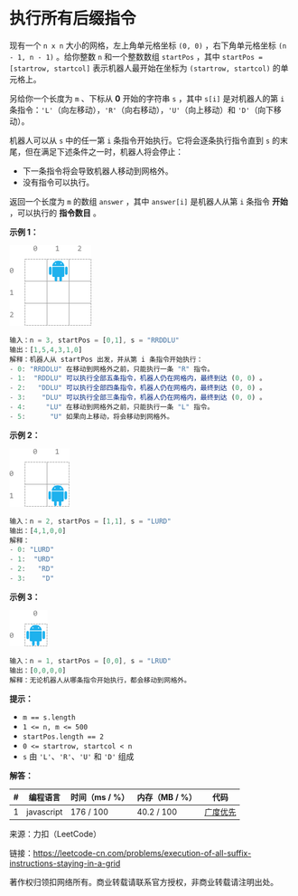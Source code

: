 # 执行所有后缀指令

现有一个 `n x n` 大小的网格，左上角单元格坐标 `(0, 0)` ，右下角单元格坐标 `(n - 1, n - 1)` 。给你整数 `n` 和一个整数数组 `startPos` ，其中 `startPos = [startrow, startcol]` 表示机器人最开始在坐标为 `(startrow, startcol)` 的单元格上。

另给你一个长度为 `m` 、下标从 **0** 开始的字符串 `s` ，其中 `s[i]` 是对机器人的第 `i` 条指令：`'L'`（向左移动），`'R'`（向右移动），`'U'`（向上移动）和 `'D'`（向下移动）。

机器人可以从 `s` 中的任一第 `i` 条指令开始执行。它将会逐条执行指令直到 `s` 的末尾，但在满足下述条件之一时，机器人将会停止：

- 下一条指令将会导致机器人移动到网格外。
- 没有指令可以执行。

返回一个长度为 `m` 的数组 `answer` ，其中 `answer[i]` 是机器人从第 `i` 条指令 **开始** ，可以执行的 **指令数目** 。

**示例 1：**

![示例1](./eg1.png)

``` javascript
输入：n = 3, startPos = [0,1], s = "RRDDLU"
输出：[1,5,4,3,1,0]
解释：机器人从 startPos 出发，并从第 i 条指令开始执行：
- 0: "RRDDLU" 在移动到网格外之前，只能执行一条 "R" 指令。
- 1:  "RDDLU" 可以执行全部五条指令，机器人仍在网格内，最终到达 (0, 0) 。
- 2:   "DDLU" 可以执行全部四条指令，机器人仍在网格内，最终到达 (0, 0) 。
- 3:    "DLU" 可以执行全部三条指令，机器人仍在网格内，最终到达 (0, 0) 。
- 4:     "LU" 在移动到网格外之前，只能执行一条 "L" 指令。
- 5:      "U" 如果向上移动，将会移动到网格外。
```

**示例 2：**

![示例2](./eg2.png)

``` javascript
输入：n = 2, startPos = [1,1], s = "LURD"
输出：[4,1,0,0]
解释：
- 0: "LURD"
- 1:  "URD"
- 2:   "RD"
- 3:    "D"
```

**示例 3：**

![示例3](./eg3.png)

``` javascript
输入：n = 1, startPos = [0,0], s = "LRUD"
输出：[0,0,0,0]
解释：无论机器人从哪条指令开始执行，都会移动到网格外。
```

**提示：**

- `m == s.length`
- `1 <= n, m <= 500`
- `startPos.length == 2`
- `0 <= startrow, startcol < n`
- `s` 由 `'L'`、`'R'`、`'U'` 和 `'D'` 组成

**解答：**

**#**|**编程语言**|**时间（ms / %）**|**内存（MB / %）**|**代码**
--|--|--|--|--
1|javascript|176 / 100|40.2 / 100|[广度优先](./javascript/ac_v1.js)

来源：力扣（LeetCode）

链接：https://leetcode-cn.com/problems/execution-of-all-suffix-instructions-staying-in-a-grid

著作权归领扣网络所有。商业转载请联系官方授权，非商业转载请注明出处。
